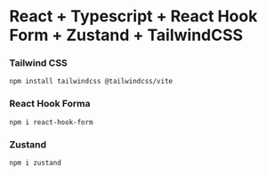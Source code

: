 # React + Typescript + React Hook Form + Zustand + TailwindCSS

### Tailwind CSS
```
npm install tailwindcss @tailwindcss/vite
```
### React Hook Forma
```
npm i react-hook-form
```
### Zustand
```
npm i zustand
```

